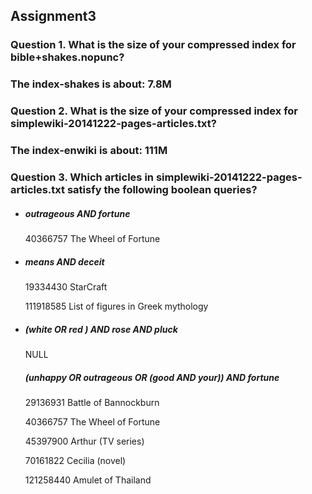 <h2>Assignment3</h2>
<h3>Question 1. What is the size of your compressed index for bible+shakes.nopunc?<h3>
<p>The index-shakes is about: <strong>7.8M</strong></p>
<h3>Question 2. What is the size of your compressed index for simplewiki-20141222-pages-articles.txt?<h3>
<p>The index-enwiki is about: <strong>111M</strong></p>
<h3>Question 3. Which articles in simplewiki-20141222-pages-articles.txt satisfy the following boolean queries?</h3>
<ul>
<li>
<h5>outrageous AND fortune</h5>
<p>40366757	The Wheel of Fortune</p>
</li>
<li>
<h5>means AND deceit</h5>
<p>19334430	StarCraft</p>
<p>111918585	List of figures in Greek mythology</p>
</li>
<li>
<h5>(white OR red ) AND rose AND pluck</h5>
<p>NULL</p>
</li>
<h5>(unhappy OR outrageous OR (good AND your)) AND fortune</h5>
<p>29136931	Battle of Bannockburn</p>
<p>40366757	The Wheel of Fortune</p>
<p>45397900	Arthur (TV series)</p>
<p>70161822	Cecilia (novel)</p>
<p>121258440	Amulet of Thailand</p>
</li>

